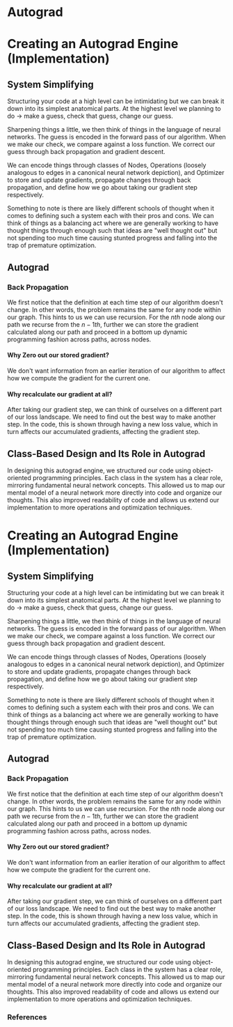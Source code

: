 # Autograd

# Creating an Autograd Engine (Implementation)

## System Simplifying

Structuring your code at a high level can be intimidating but we can break it down into its simplest anatomical parts. At the highest level we planning to do -> make a guess,  check that guess, change our guess.

Sharpening things a little, we then think of things in the language of neural networks. The guess is encoded in the forward pass of our algorithm. When we make our check, we compare against a loss function. We correct our guess through back propagation and gradient descent.

We can encode things through classes of Nodes, Operations (loosely analogous to edges in a canonical neural network depiction), and Optimizer to store and update gradients, propagate changes through back propagation, and define how we go about taking our gradient step respectively.

Something to note is there are likely different schools of thought when it comes to defining such a system each with their pros and cons. We can think of things as a balancing act where we are generally working to have thought things through enough such that ideas are "well thought out" but not spending too much time causing stunted progress and falling into the trap of premature optimization.
## Autograd

### Back Propagation

We first notice that the definition at each time step of our algorithm doesn't change. In other words, the problem remains the same for any node within our graph. This hints to us we can use recursion. For the $nth$ node along our path we recurse from the $n-1th$, further we can store the gradient calculated along our path and proceed in a bottom up dynamic programming fashion across paths, across nodes. 

#### Why Zero out our stored gradient?

We don't want information from an earlier iteration of our algorithm to affect how we compute the gradient for the current one.

#### Why recalculate our gradient at all?

After taking our gradient step, we can think of ourselves on a different part of our loss landscape. We need to find out the best way to make another step. In the code, this is shown through having a new loss value, which in turn affects our accumulated gradients, affecting the gradient step.
## **Class-Based Design and Its Role in Autograd**

In designing this autograd engine, we structured our code using object-oriented programming principles. Each class in the system has a clear role, mirroring fundamental neural network concepts. This allowed us to map our mental model of a neural network more directly into code and organize our thoughts. This also improved readability of code and allows us extend our implementation to more operations and optimization techniques.

# Creating an Autograd Engine (Implementation)

## System Simplifying

Structuring your code at a high level can be intimidating but we can break it down into its simplest anatomical parts. At the highest level we planning to do -> make a guess,  check that guess, change our guess.

Sharpening things a little, we then think of things in the language of neural networks. The guess is encoded in the forward pass of our algorithm. When we make our check, we compare against a loss function. We correct our guess through back propagation and gradient descent.

We can encode things through classes of Nodes, Operations (loosely analogous to edges in a canonical neural network depiction), and Optimizer to store and update gradients, propagate changes through back propagation, and define how we go about taking our gradient step respectively.

Something to note is there are likely different schools of thought when it comes to defining such a system each with their pros and cons. We can think of things as a balancing act where we are generally working to have thought things through enough such that ideas are "well thought out" but not spending too much time causing stunted progress and falling into the trap of premature optimization.
## Autograd

### Back Propagation

We first notice that the definition at each time step of our algorithm doesn't change. In other words, the problem remains the same for any node within our graph. This hints to us we can use recursion. For the $nth$ node along our path we recurse from the $n-1th$, further we can store the gradient calculated along our path and proceed in a bottom up dynamic programming fashion across paths, across nodes. 

#### Why Zero out our stored gradient?

We don't want information from an earlier iteration of our algorithm to affect how we compute the gradient for the current one.

#### Why recalculate our gradient at all?

After taking our gradient step, we can think of ourselves on a different part of our loss landscape. We need to find out the best way to make another step. In the code, this is shown through having a new loss value, which in turn affects our accumulated gradients, affecting the gradient step.
## **Class-Based Design and Its Role in Autograd**

In designing this autograd engine, we structured our code using object-oriented programming principles. Each class in the system has a clear role, mirroring fundamental neural network concepts. This allowed us to map our mental model of a neural network more directly into code and organize our thoughts. This also improved readability of code and allows us extend our implementation to more operations and optimization techniques.

### References